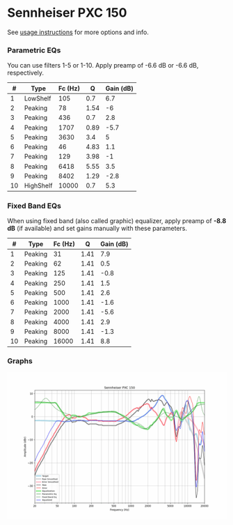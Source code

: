 # Sennheiser PXC 150
See [usage instructions](https://github.com/jaakkopasanen/AutoEq#usage) for more options and info.

### Parametric EQs
You can use filters 1-5 or 1-10. Apply preamp of -6.6 dB or -6.6 dB, respectively.

|   # | Type      |   Fc (Hz) |    Q |   Gain (dB) |
|-----|-----------|-----------|------|-------------|
|   1 | LowShelf  |       105 | 0.7  |         6.7 |
|   2 | Peaking   |        78 | 1.54 |        -6   |
|   3 | Peaking   |       436 | 0.7  |         2.8 |
|   4 | Peaking   |      1707 | 0.89 |        -5.7 |
|   5 | Peaking   |      3630 | 3.4  |         5   |
|   6 | Peaking   |        46 | 4.83 |         1.1 |
|   7 | Peaking   |       129 | 3.98 |        -1   |
|   8 | Peaking   |      6418 | 5.55 |         3.5 |
|   9 | Peaking   |      8402 | 1.29 |        -2.8 |
|  10 | HighShelf |     10000 | 0.7  |         5.3 |

### Fixed Band EQs
When using fixed band (also called graphic) equalizer, apply preamp of **-8.8 dB** (if available) and set gains manually with these parameters.

|   # | Type    |   Fc (Hz) |    Q |   Gain (dB) |
|-----|---------|-----------|------|-------------|
|   1 | Peaking |        31 | 1.41 |         7.9 |
|   2 | Peaking |        62 | 1.41 |         0.5 |
|   3 | Peaking |       125 | 1.41 |        -0.8 |
|   4 | Peaking |       250 | 1.41 |         1.5 |
|   5 | Peaking |       500 | 1.41 |         2.6 |
|   6 | Peaking |      1000 | 1.41 |        -1.6 |
|   7 | Peaking |      2000 | 1.41 |        -5.6 |
|   8 | Peaking |      4000 | 1.41 |         2.9 |
|   9 | Peaking |      8000 | 1.41 |        -1.3 |
|  10 | Peaking |     16000 | 1.41 |         8.8 |

### Graphs
![](./Sennheiser%20PXC%20150.png)
